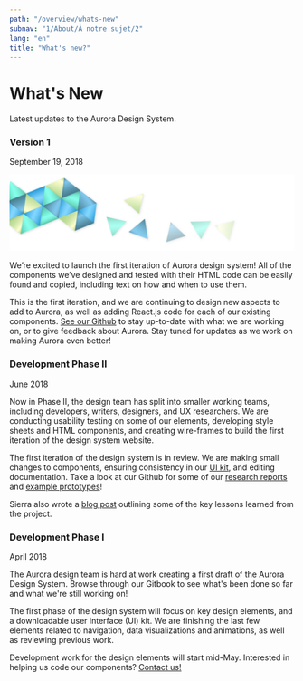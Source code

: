 ```yaml
---
path: "/overview/whats-new"
subnav: "1/About/À notre sujet/2"
lang: "en"
title: "What's new?"
---
```


<helmet>
<title> What's New - Aurora Design System </title>
</helmet>

# What's New

Latest updates to the Aurora Design System.

### Version 1
September 19, 2018

![Aurora banner](../../../img\aurora-banner-small.png)

We’re excited to launch the first iteration of Aurora design system! All of the components we’ve designed and tested with their HTML code can be easily found and copied, including text on how and when to use them.

This is the first iteration, and we are continuing to design new aspects to add to Aurora, as well as adding React.js code for each of our existing components. [See our Github](https://github.com/gctools-outilsgc/design-system-code) to stay up-to-date with what we are working on, or to give feedback about Aurora. Stay tuned for updates as we work on making Aurora even better!


### Development Phase II
June 2018

Now in Phase II, the design team has split into smaller working teams, including developers, writers, designers, and UX researchers. We are conducting usability testing on some of our elements, developing style sheets and HTML components, and creating wire-frames to build the first iteration of the design system website.

The first iteration of the design system is in review. We are making small changes to components, ensuring consistency in our [UI kit](https://github.com/gctools-outilsgc/design-system/tree/master/user%20interface%20kit), and editing documentation. Take a look at our Github for some of our [research reports](https://github.com/gctools-outilsgc/design-system/tree/master/ux%20testing) and [example prototypes](https://github.com/gctools-outilsgc/design-system/tree/master/page%20prototypes)!

Sierra also wrote a [blog post](https://medium.com/@s.duffey121/7-things-i-learned-from-leading-a-design-project-7b003d25b5e2) outlining some of the key lessons learned from the project.

### Development Phase I
April 2018

The Aurora design team is hard at work creating a first draft of the Aurora Design System. Browse through our Gitbook to see what's been done so far and what we're still working on!

The first phase of the design system will focus on key design elements, and a downloadable user interface \(UI\) kit. We are finishing the last few elements related to navigation, data visualizations and animations, as well as reviewing previous work.

Development work for the design elements will start mid-May. Interested in helping us code our components? [Contact us!](mailto:%20sierra.duffey@tbs-sct.gc.ca)
